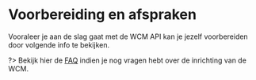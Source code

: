 # Voorbereiding en afspraken

Vooraleer je aan de slag gaat met de WCM API kan je jezelf voorbereiden door volgende info te bekijken. 

?> Bekijk hier de [FAQ](/wcmv4/content/troubleshooting) indien je nog vragen hebt over de inrichting van de WCM.